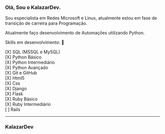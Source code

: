 ### Olá, Sou o KalazarDev.

Sou especialista em Redes Microsoft e Linux, atualmente estou em fase de transição de carreira para Programação.

Atualmente faço desenvolvimento de Automações utilizando Python. 

Skills em desenvolvimento: 🖖

[X] SQL (MSSQL e MySQL)<br />
[X] Python Básico<br />
[X] Python Intermediário<br />
[X] Python Avançado<br />
[X] Git e GitHub<br />
[X] Html5<br />
[X] Css<br />
[X] Django<br />
[X] Flask<br />
[X] Ruby Básico <br />
[X] Ruby Intermediário <br />
[ ] Rails <br />



---
### KalazarDev

